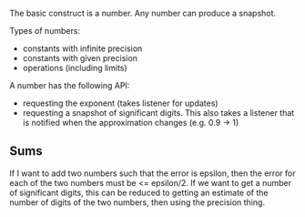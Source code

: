 The basic construct is a number. Any number can produce a snapshot.

Types of numbers:
- constants with infinite precision
- constants with given precision
- operations (including limits)

A number has the following API:
- requesting the exponent (takes listener for updates)
- requesting a snapshot of significant digits. This also takes a listener that
  is notified when the approximation changes (e.g. 0.9 -> 1)

Sums
----

If I want to add two numbers such that the error is epsilon, then the error
for each of the two numbers must be <= epsilon/2. If we want to get a number
of significant digits, this can be reduced to getting an estimate of the number
of digits of the two numbers, then using the precision thing.